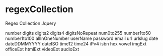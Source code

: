 regexCollection
===============

 Regex Collection Jquery

number
digits
digits2
digits4
digitsNoRepeat
num0to255
number1to50
number1to100
allInOneNumber
userName
password
email
url
urlslug
date
dateDDMMYYYY
dateISO
time12
time24
iPv4
isbn
hex
vowel
imgExt
officeExt
htmlExt
videoExt
audioExt
